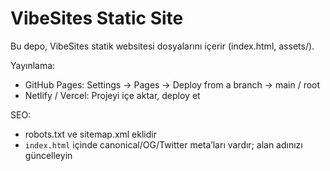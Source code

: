 # VibeSites Static Site

Bu depo, VibeSites statik websitesi dosyalarını içerir (index.html, assets/).

Yayınlama:
- GitHub Pages: Settings → Pages → Deploy from a branch → main / root
- Netlify / Vercel: Projeyi içe aktar, deploy et

SEO:
- robots.txt ve sitemap.xml eklidir
- `index.html` içinde canonical/OG/Twitter meta’ları vardır; alan adınızı güncelleyin
